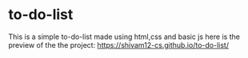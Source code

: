 # to-do-list
This is a simple to-do-list made using html,css and basic js
here is the preview of the the project:
https://shivam12-cs.github.io/to-do-list/
